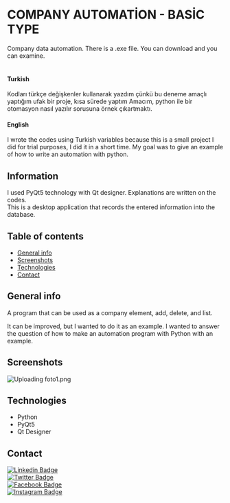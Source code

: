 
# COMPANY AUTOMATİON - BASİC TYPE
Company data automation. There is a .exe file. You can download and you can examine.<br>
<br>
#### Turkish
Kodları türkçe değişkenler kullanarak yazdım çünkü bu deneme amaçlı yaptığım ufak bir proje, kısa sürede yaptım
Amacım, python ile bir otomasyon nasıl yazılır sorusuna örnek çıkartmaktı.
<br>
#### English

I wrote the codes using Turkish variables because this is a small project I did for trial purposes, I did it in a short time.
My goal was to give an example of how to write an automation with python.
## Information
I used PyQt5 technology with Qt designer. Explanations are written on the codes. <br/>
This is a desktop application that records the entered information into the database.

## Table of contents
* [General info](#general-info)
* [Screenshots](#screenshots)
* [Technologies](#technologies)
* [Contact](#contact)

## General info

A program that can be used as a company element, add, delete, and list.

It can be improved, but I wanted to do it as an example. I wanted to answer the question of how to make an automation program with Python with an example.

## Screenshots
![Uploading foto1.png](https://user-images.githubusercontent.com/73183608/118277825-e2225f00-b4d1-11eb-8d96-dfaeb9dd3537.png)

## Technologies
* Python
* PyQt5
* Qt Designer

## Contact

[![Linkedin Badge](https://img.shields.io/badge/-melihmerall-blue?style=flat-square&logo=Linkedin&logoColor=white&link=https://www.linkedin.com/in/melihmerall/)](https://www.linkedin.com/in/melihmerall/) <br> [![Twitter Badge](https://img.shields.io/badge/-@melihmerall-1ca0f1?style=flat-square&labelColor=1ca0f1&logo=twitter&logoColor=white&link=https://twitter.com/melihmerall)](https://twitter.com/melihmerall) <br>  [![Facebook Badge](https://img.shields.io/badge/-@melihmeralll-3b5998?style=flat-square&labelColor=3b5998&logo=facebook&logoColor=white&link=https://www.facebook.com/melihmeralll/)](https://www.facebook.com/melihmeralll/) <br>  [![Instagram Badge](https://img.shields.io/badge/-@melihmerall-D7008A?style=flat-square&labelColor=D7008A&logo=Instagram&logoColor=white&link=https://www.instagram.com/melih.merall/)](https://www.instagram.com/melih.merall/)
